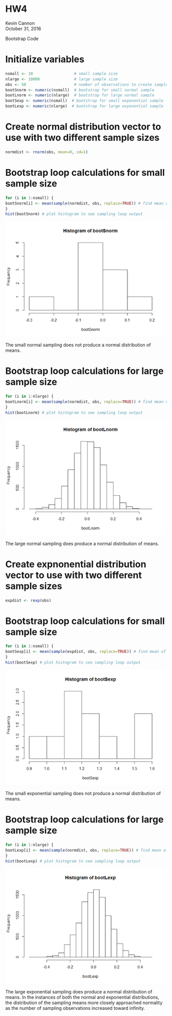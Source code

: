 # HW4
Kevin Cannon  
October 31, 2016  


Bootstrap Code

# Initialize variables

```r
nsmall <- 10                  # small sample size
nlarge <- 10000               # large sample size
obs <- 50                     # number of observations to create samples
bootSnorm <- numeric(nsmall)  # bootstrap for small normal sample
bootLnorm <- numeric(nlarge)  # bootstrap for large normal sample
bootSexp <- numeric(nsmall)  # bootstrap for small exponential sample
bootLexp <- numeric(nlarge)  # bootstrap for large exponential sample
```

# Create normal distribution vector to use with two different sample sizes

```r
normdist <- rnorm(obs, mean=0, sd=1) 
```

# Bootstrap loop calculations for small sample size

```r
for (i in 1:nsmall) {
bootSnorm[i] <- mean(sample(normdist, obs, replace=TRUE)) # find mean of sampling and assign during loop
}
hist(bootSnorm) # plot histogram to see sampling loop output
```

![](HW4_files/figure-html/unnamed-chunk-3-1.png)<!-- -->

The small normal sampling does not produce a normal distribution of means.


# Bootstrap loop calculations for large sample size

```r
for (i in 1:nlarge) {
bootLnorm[i] <- mean(sample(normdist, obs, replace=TRUE)) # find mean of sampling and assign during loop
}
hist(bootLnorm) # plot histogram to see sampling loop output
```

![](HW4_files/figure-html/unnamed-chunk-4-1.png)<!-- -->

The large normal sampling does produce a normal distribution of means.

# Create expnonential distribution vector to use with two different sample sizes

```r
expdist <- rexp(obs)
```

# Bootstrap loop calculations for small sample size

```r
for (i in 1:nsmall) {
bootSexp[i] <- mean(sample(expdist, obs, replace=TRUE)) # find mean of sampling and assign during loop
}
hist(bootSexp) # plot histogram to see sampling loop output
```

![](HW4_files/figure-html/unnamed-chunk-6-1.png)<!-- -->

The small exponential sampling does not produce a normal distribution of means.

# Bootstrap loop calculations for large sample size

```r
for (i in 1:nlarge) {
bootLexp[i] <- mean(sample(normdist, obs, replace=TRUE)) # find mean of sampling and assign during loop
}
hist(bootLexp) # plot histogram to see sampling loop output
```

![](HW4_files/figure-html/unnamed-chunk-7-1.png)<!-- -->

The large exponential sampling does produce a normal distribution of means. In the instances of both the normal and exponential distributions, the distribution of the sampling means more closely approached normality as the number of sampling observations increased toward infinity.
